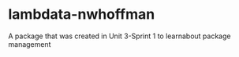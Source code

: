 # lambdata-nwhoffman
A package that was created in Unit 3-Sprint 1 to learnabout package management
